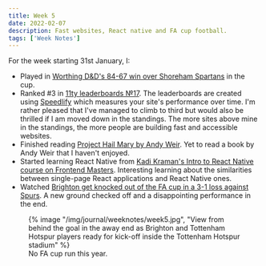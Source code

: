 ```yaml
---
title: Week 5
date: 2022-02-07
description: Fast websites, React native and FA cup football.
tags: ['Week Notes']
---
```


For the week starting 31st January, I:

- Played in [Worthing D&D's 84-67 win over Shoreham Spartans](https://www.basketballsussex.co.uk/match/31584725.html) in the cup.
- Ranked #3 in [11ty leaderboards №17](https://twitter.com/eleven_ty/status/1488195108658946055). The leaderboards are created using [Speedlify](https://www.zachleat.com/web/speedlify/) which measures your site's performance over time. I'm rather pleased that I've managed to climb to third but would also be thrilled if I am moved down in the standings. The more sites above mine in the standings, the more people are building fast and accessible websites.
- Finished reading [Project Hail Mary by Andy Weir](https://www.andyweirauthor.com/books/project-hail-mary-hc). Yet to read a book by Andy Weir that I haven't enjoyed.
- Started learning React Native from [Kadi Kraman's Intro to React Native course on Frontend Masters](https://kadikraman.github.io/react-native-v2/). Interesting learning about the similarities between single-page React applications and React Native ones.
- Watched [Brighton get knocked out of the FA cup in a 3-1 loss against Spurs](https://www.brightonandhovealbion.com/news/2472917/fa-cup-journey-over-after-defeat-at-spurs). A new ground checked off and a disappointing performance in the end.

<figure>
  {% image "/img/journal/weeknotes/week5.jpg", "View from behind the goal in the away end as Brighton and Tottenham Hotspur players ready for kick-off inside the Tottenham Hotspur stadium" %}
  <figcaption>No FA cup run this year.</figcaption>
</figure>
